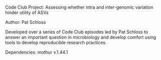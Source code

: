 Code Club Project: Assessing whether intra and inter-genomic variation
hinder utility of ASVs

Author: Pat Schloss

Developed over a series of Code Club episodes led by Pat Schloss to answer
an important question in microbiology and develop comfort using tools to 
develop reproducible research practices.


Dependencies:
mothur v.1.44.1
